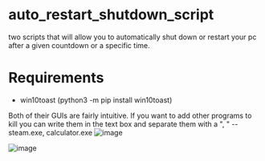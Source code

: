 # auto_restart_shutdown_script
two scripts that will allow you to automatically shut down or restart your pc after a given countdown or a specific time.


# Requirements
- win10toast (python3 -m pip install win10toast)


Both of their GUIs are fairly intuitive. If you want to add other programs to kill you can write them in the text box and separate them with a ", " -- steam.exe, calculator.exe
![image](https://github.com/JustThisWeeb/auto_restart_shutdown_script/assets/79314361/5b66737f-6c54-4258-94d6-a414e62d1018)

![image](https://github.com/JustThisWeeb/auto_restart_shutdown_script/assets/79314361/00261ce3-c5b6-4460-ae93-0be376a2dba3)

